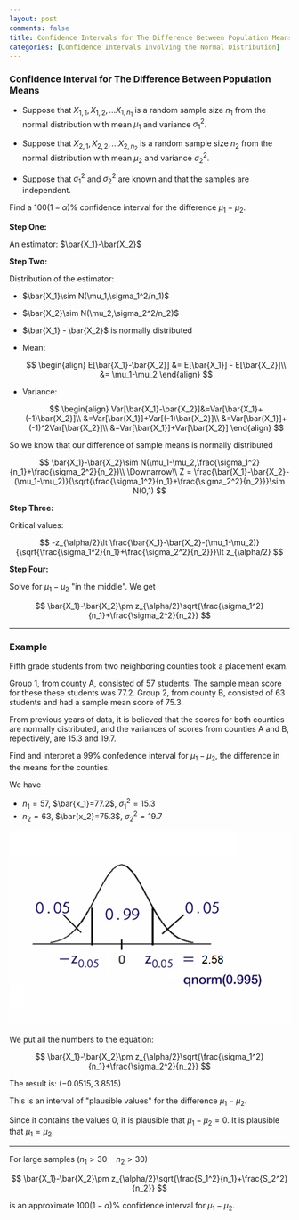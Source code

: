 ```yaml
---
layout: post
comments: false
title: Confidence Intervals for The Difference Between Population Means
categories: [Confidence Intervals Involving the Normal Distribution]
---
```


### Confidence Interval for The Difference Between Population Means
* Suppose that $X_{1,1},X_{1,2},...X_{1, n_1}$ is a random sample size $n_1$ from the normal distribution with mean $\mu_1$ and variance $\sigma_1^2$.

* Suppose that $X_{2,1},X_{2,2},...X_{2, n_2}$ is a random sample size $n_2$ from the normal distribution with mean $\mu_2$ and variance $\sigma_2^2$.

* Suppose that $\sigma_1^2$ and $\sigma_2^2$ are known and that the samples are independent.

Find a $100(1-\alpha)\%$ confidence interval for the difference $\mu_1-\mu_2$.

**Step One:**

An estimator: $\bar{X_1}-\bar{X_2}$

**Step Two:**

Distribution of the estimator:

* $\bar{X_1}\sim N(\mu_1,\sigma_1^2/n_1)$
* $\bar{X_2}\sim N(\mu_2,\sigma_2^2/n_2)$
* $\bar{X_1} - \bar{X_2}$ is normally distributed
* Mean: 

  $$
    \begin{align}
      E[\bar{X_1}-\bar{X_2}] &= E[\bar{X_1}] - E[\bar{X_2}]\\
      &= \mu_1-\mu_2
    \end{align}
  $$

* Variance:

  $$
    \begin{align}
      Var[\bar{X_1}-\bar{X_2}]&=Var[\bar{X_1}+ (-1)\bar{X_2}]\\
      &=Var[\bar{X_1}]+Var[(-1)\bar{X_2}]\\
      &=Var[\bar{X_1}]+(-1)^2Var[\bar{X_2}]\\
      &=Var[\bar{X_1}]+Var[\bar{X_2}]
    \end{align}
  $$

So we know that our difference of sample means is normally distributed

$$
  \bar{X_1}-\bar{X_2}\sim N(\mu_1-\mu_2,\frac{\sigma_1^2}{n_1}+\frac{\sigma_2^2}{n_2})\\
  \Downarrow\\
  Z = \frac{\bar{X_1}-\bar{X_2}-(\mu_1-\mu_2)}{\sqrt{\frac{\sigma_1^2}{n_1}+\frac{\sigma_2^2}{n_2}}}\sim N(0,1)
$$

**Step Three:**

Critical values:

$$
  -z_{\alpha/2}\lt \frac{\bar{X_1}-\bar{X_2}-(\mu_1-\mu_2)}{\sqrt{\frac{\sigma_1^2}{n_1}+\frac{\sigma_2^2}{n_2}}}\lt z_{\alpha/2}
$$

**Step Four:**

Solve for $\mu_1-\mu_2$ "in the middle". We get

$$
  \bar{X_1}-\bar{X_2}\pm z_{\alpha/2}\sqrt{\frac{\sigma_1^2}{n_1}+\frac{\sigma_2^2}{n_2}}
$$

---

### Example

Fifth grade students from two neighboring counties took a placement exam.

Group 1, from county A, consisted of 57 students. The sample mean score for these these students was 77.2. Group 2, from county B, consisted of 63 students and had a sample mean score of 75.3.

From previous years of data, it is believed that the scores for both counties are normally distributed, and the variances of scores from counties A and B, repectively, are 15.3 and 19.7.

Find and interpret a 99% confedence interval for $\mu_1-\mu_2$, the difference in the means for the counties.

We have

* $n_1=57$, $\bar{x_1}=77.2$, $\sigma_1^2=15.3$
* $n_2=63$, $\bar{x_2}=75.3$, $\sigma_2^2=19.7$

![png](\assets\images\notes\confidence-intervals-for-the-difference-between-population-means-1.png)

We put all the numbers to the equation:

$$
  \bar{X_1}-\bar{X_2}\pm z_{\alpha/2}\sqrt{\frac{\sigma_1^2}{n_1}+\frac{\sigma_2^2}{n_2}}
$$

The result is: $(-0.0515, 3.8515)$

This is an interval of "plausible values" for the difference $\mu_1-\mu_2$.

Since it contains the values $0$, it is plausible that $\mu_1-\mu_2=0$. It is plausible that $\mu_1=\mu_2$.

---

For large samples $(n_1\gt30\quad n_2\gt30)$

$$
  \bar{X_1}-\bar{X_2}\pm z_{\alpha/2}\sqrt{\frac{S_1^2}{n_1}+\frac{S_2^2}{n_2}}
$$

is an approximate $100(1-\alpha)\%$ confidence interval for $\mu_1-\mu_2$.